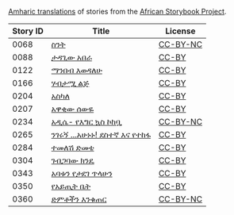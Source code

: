 [Amharic translations](http://africanstorybook.org/language/amharic) of stories from the [African Storybook Project](http://africanstorybook.org).

Story ID | Title | License
-------- | ----- | -------
0068 | [ስንት](http://africanstorybook.org/stories/ስንት) | [CC-BY-NC](http://creativecommons.org/licenses/by-nc/3.0/)
0088 | [ታዳጊው አበራ](http://africanstorybook.org/stories/ታዳጊው-አበራ) | [CC-BY](https://creativecommons.org/licenses/by/3.0/)
0122 | [ማንበብ እወዳለሁ](http://africanstorybook.org/stories/ማንበብ-እወዳለሁ-0) | [CC-BY](https://creativecommons.org/licenses/by/3.0/)
0166 | [ሃብታሟ ልጅ](http://africanstorybook.org/stories/ሃብታሟ-ልጅ) | [CC-BY](https://creativecommons.org/licenses/by/3.0/)
0204 | [አስካለ](http://africanstorybook.org/stories/አስካለ) | [CC-BY](https://creativecommons.org/licenses/by/3.0/)
0207 | [አዋቂው ሰውዬ](http://africanstorybook.org/stories/አዋቂው-ሰውዬ) | [CC-BY](https://creativecommons.org/licenses/by/3.0/)
0234 | [አዲሴ- የእግር ኳስ ኮከቧ](http://africanstorybook.org/stories/አዲሴ-የእግር-ኳስ-ኮከቧ) | [CC-BY-NC](http://creativecommons.org/licenses/by-nc/3.0/)
0265 | [ንገሩኝ ...አሁኑኑ! ደስተኛ እና የተከፋ](http://africanstorybook.org/stories/ንገሩኝ-አሁኑኑ-ደስተኛ-እና-የተከፋ) | [CC-BY](https://creativecommons.org/licenses/by/3.0/)
0284 | [ተመለሽ ድመቴ](http://africanstorybook.org/stories/ተመለሽ-ድመቴ) | [CC-BY](https://creativecommons.org/licenses/by/3.0/)
0304 | [ገብጋባው ክንዴ](http://africanstorybook.org/stories/ገብጋባው-ክንዴ) | [CC-BY](https://creativecommons.org/licenses/by/4.0/)
0343 | [አባቱን የታደገ ጥላሁን](http://africanstorybook.org/stories/አባቱን-የታደገ-ጥላሁን) | [CC-BY](https://creativecommons.org/licenses/by/3.0/)
0350 | [የአይጢት ቤት](http://africanstorybook.org/stories/የአይጢት-ቤት) | [CC-BY](https://creativecommons.org/licenses/by/3.0/)
0360 | [ድምቶችን እንቁጠር](http://africanstorybook.org/stories/ድምቶችን-እንቁጠር) | [CC-BY-NC](http://creativecommons.org/licenses/by-nc/4.0/)
